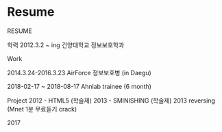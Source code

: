 # Resume

RESUME

학력
2012.3.2 ~ ing
건양대학교 정보보호학과


Work


2014.3.24-2016.3.23 AirForce 정보보호병 (in Daegu)

2018-02-17 ~ 2018-08-17 Ahnlab trainee (6 month)




Project
2012 - HTML5 (학술제)
2013 - SMINISHING (학술제)
2013 reversing (Mnet 1분 무료듣기 crack)

2017







